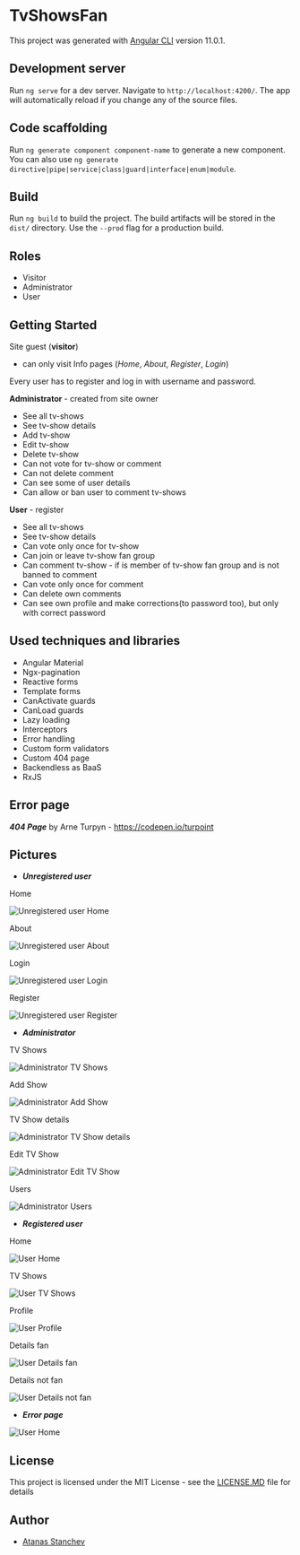 # TvShowsFan

This project was generated with [Angular CLI](https://github.com/angular/angular-cli) version 11.0.1.

## Development server

Run `ng serve` for a dev server. Navigate to `http://localhost:4200/`. The app will automatically reload if you change any of the source files.

## Code scaffolding

Run `ng generate component component-name` to generate a new component. You can also use `ng generate directive|pipe|service|class|guard|interface|enum|module`.

## Build

Run `ng build` to build the project. The build artifacts will be stored in the `dist/` directory. Use the `--prod` flag for a production build.

## Roles

* Visitor
* Administrator
* User

## Getting Started

Site guest (**visitor**)
* can only visit Info pages (*Home*, *About*, *Register*, *Login*)

Every user has to register and log in with username and password.


**Administrator** - created from site owner
* See all tv-shows
* See tv-show details
* Add tv-show
* Edit tv-show
* Delete tv-show
* Can not vote for tv-show or comment
* Can not delete comment
* Can see some of user details
* Can allow or ban user to comment tv-shows


**User** - register
* See all tv-shows
* See tv-show details
* Can vote only once for tv-show
* Can join or leave tv-show fan group
* Can comment tv-show - if is member of tv-show fan group and is not banned to comment
* Can vote only once for comment
* Can delete own comments
* Can see own profile and make corrections(to password too), but only with correct password


## Used techniques and libraries
* Angular Material
* Ngx-pagination
* Reactive forms
* Template forms
* CanActivate guards
* CanLoad guards
* Lazy loading
* Interceptors
* Error handling
* Custom form validators
* Custom 404 page
* Backendless as BaaS
* RxJS

## Error page
***404 Page*** by Arne Turpyn - https://codepen.io/turpoint

## Pictures

* ***Unregistered user***

Home

![Unregistered user Home](https://github.com/astanchev/TV-Shows-Fan/blob/master/images/Home_not_logged.png)


About

![Unregistered user About](https://github.com/astanchev/TV-Shows-Fan/blob/master/images/About_not_logged.png)


Login

![Unregistered user Login](https://github.com/astanchev/TV-Shows-Fan/blob/master/images/Login.png)


Register

![Unregistered user Register](https://github.com/astanchev/TV-Shows-Fan/blob/master/images/Register.png)



* ***Administrator***

TV Shows

![Administrator TV Shows](https://github.com/astanchev/TV-Shows-Fan/blob/master/images/Admin_TV_Shows.png)


Add Show

![Administrator Add Show](https://github.com/astanchev/TV-Shows-Fan/blob/master/images/Admin_add_show.png)


TV Show details

![Administrator TV Show details](https://github.com/astanchev/TV-Shows-Fan/blob/master/images/Admin_details.png)


Edit TV Show

![Administrator Edit TV Show](https://github.com/astanchev/TV-Shows-Fan/blob/master/images/Admin_edit_show.png)


Users

![Administrator Users](https://github.com/astanchev/TV-Shows-Fan/blob/master/images/Admin_users.png)



* ***Registered user***

 Home

![User Home](https://github.com/astanchev/TV-Shows-Fan/blob/master/images/Home_logged.png)


 TV Shows

![User TV Shows](https://github.com/astanchev/TV-Shows-Fan/blob/master/images/TV_Shows_user.png)


 Profile

![User Profile](https://github.com/astanchev/TV-Shows-Fan/blob/master/images/Profile.png)


 Details fan

![User Details fan](https://github.com/astanchev/TV-Shows-Fan/blob/master/images/Details_fan.png)


 Details not fan

![User Details not fan](https://github.com/astanchev/TV-Shows-Fan/blob/master/images/Details_not_fan.png)



* ***Error page***

![User Home](https://github.com/astanchev/TV-Shows-Fan/blob/master/images/404.png)

## License

This project is licensed under the MIT License - see the [LICENSE.MD](LICENSE.MD) file for details

## Author

- [Atanas Stanchev](https://github.com/astanchev)
